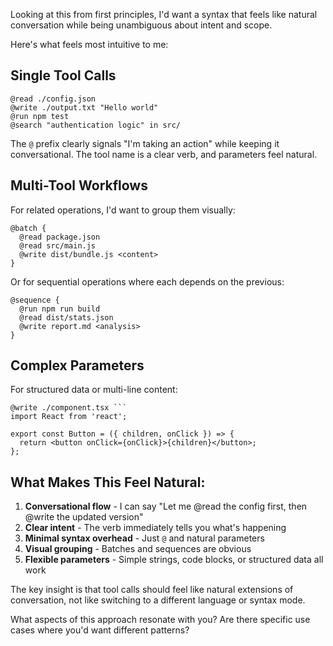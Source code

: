 Looking at this from first principles, I'd want a syntax that feels like natural conversation while being unambiguous about intent and scope.

Here's what feels most intuitive to me:

## Single Tool Calls
```
@read ./config.json
@write ./output.txt "Hello world"
@run npm test
@search "authentication logic" in src/
```

The `@` prefix clearly signals "I'm taking an action" while keeping it conversational. The tool name is a clear verb, and parameters feel natural.

## Multi-Tool Workflows
For related operations, I'd want to group them visually:
```
@batch {
  @read package.json
  @read src/main.js  
  @write dist/bundle.js <content>
}
```

Or for sequential operations where each depends on the previous:
```
@sequence {
  @run npm run build
  @read dist/stats.json
  @write report.md <analysis>
}
```

## Complex Parameters
For structured data or multi-line content:
```
@write ./component.tsx ```
import React from 'react';

export const Button = ({ children, onClick }) => {
  return <button onClick={onClick}>{children}</button>;
};
```

## What Makes This Feel Natural:

1. **Conversational flow** - I can say "Let me @read the config first, then @write the updated version"
2. **Clear intent** - The verb immediately tells you what's happening
3. **Minimal syntax overhead** - Just `@` and natural parameters
4. **Visual grouping** - Batches and sequences are obvious
5. **Flexible parameters** - Simple strings, code blocks, or structured data all work

The key insight is that tool calls should feel like natural extensions of conversation, not like switching to a different language or syntax mode.

What aspects of this approach resonate with you? Are there specific use cases where you'd want different patterns?